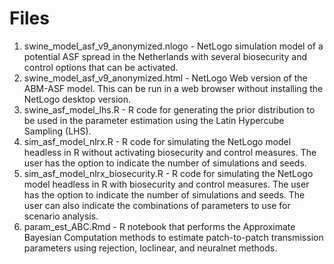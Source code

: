 # Files
1) swine_model_asf_v9_anonymized.nlogo - NetLogo simulation model of a potential ASF spread in the Netherlands with several biosecurity and control options that can be activated.
2) swine_model_asf_v9_anonymized.html - NetLogo Web version of the ABM-ASF model. This can be run in a web browser without installing the NetLogo desktop version.
3) swine_asf_model_lhs.R - R code for generating the prior distribution to be used in the parameter estimation using the Latin Hypercube Sampling (LHS).
4) sim_asf_model_nlrx.R - R code for simulating the NetLogo model headless in R without activating biosecurity and control measures. The user has the option to indicate the number of simulations and seeds.
5) sim_asf_model_nlrx_biosecurity.R - R code for simulating the NetLogo model headless in R with biosecurity and control measures. The user has the option to indicate the number of simulations and seeds. The user can also indicate the combinations of parameters to use for scenario analysis.
6) param_est_ABC.Rmd - R notebook that performs the Approximate Bayesian Computation methods to estimate patch-to-patch transmission parameters using rejection, loclinear, and neuralnet methods.
